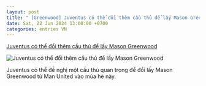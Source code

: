 ```yaml
---
layout: post
title: " [Greenwood] Juventus có thể đổi thêm cầu thủ để lấy Mason Greenwood"
date: Sat, 22 Jun 2024 13:00:00 +0700
categories: entries VN
---
```

[Juventus có thể đổi thêm cầu thủ để lấy Mason Greenwood](https://www.goal.com/vn/list/juventus-co-the-doi-them-cau-thu-de-lay-mason-greenwood/blt121673fc79697946)

![Juventus có thể đổi thêm cầu thủ để lấy Mason Greenwood](https://assets.goal.com/images/v3/bltf34f414b49f7dd0e/greenwood%20getafe.jpg)

Juventus có thể đề nghị một cầu thủ quan trọng để đổi lấy Mason Greenwood từ Man United vào mùa hè này.

